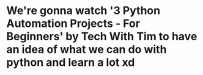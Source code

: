 # We're gonna watch '3 Python Automation Projects - For Beginners' by Tech With Tim to have an idea of what we can do with python and learn a lot xd